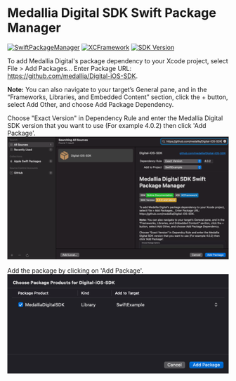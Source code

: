 # Medallia Digital SDK Swift Package Manager

[![SwiftPackageManager](https://img.shields.io/badge/SDK-Online_Documentation-brightgreen.svg)](https://docs.medallia.com/digital/docs-v2/mobile-sdk-docs/index.html#pages/developers-portal/ios-sdk/integration-guide/setup/ios-setup.html)
[![XCFramework](https://img.shields.io/badge/iOS-XCFramework-informational.svg)](https://docs.medallia.com/digital/docs-v2/mobile-sdk-docs/index.html#xcframework-integration)
[![SDK Version](https://img.shields.io/badge/SDK_Version-4.0.0_and_above-yellow.svg)](https://docs.medallia.com/digital/docs-v2/mobile-sdk-docs/index.html#pages/developers-portal/ios-sdk/release-notes/ios-release-notes.html)

To add Medallia Digital's package dependency to your Xcode project, select File > Add Packages...
Enter Package URL: https://github.com/medallia/Digital-iOS-SDK.

**Note:** You can also navigate to your target’s General pane, and in the “Frameworks, Libraries, and Embedded Content” section, click the + button, select Add Other, and choose Add Package Dependency.

Choose "Exact Version" in Dependency Rule and enter the Medallia Digital SDK version that you want to use (For example 4.0.2) then click 'Add Package'.
![choose-package-options](./Images/choose_package_options.png)

Add the package by clicking on 'Add Package'.
![add-package](./Images/add_package.png)
